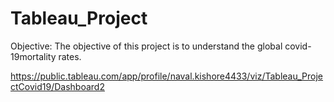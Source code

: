 # Tableau_Project
Objective: The objective of this project is to understand the global covid-19mortality rates.

https://public.tableau.com/app/profile/naval.kishore4433/viz/Tableau_ProjectCovid19/Dashboard2
